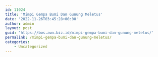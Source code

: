 ```yaml
---
id: 11024
title: 'Mimpi Gempa Bumi Dan Gunung Meletus'
date: '2022-11-26T03:45:28+00:00'
author: admin
layout: post
guid: 'https://bos.awn.biz.id/mimpi-gempa-bumi-dan-gunung-meletus/'
permalink: /mimpi-gempa-bumi-dan-gunung-meletus/
categories:
    - Uncategorized
---
```


